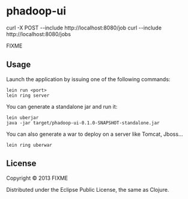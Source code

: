 # phadoop-ui
curl -X POST --include http://localhost:8080/job
curl --include http://localhost:8080/jobs

FIXME

## Usage
Launch the application by issuing one of the following commands:

```shell
lein run <port>
lein ring server
```

You can generate a standalone jar and run it:

```shell   
lein uberjar
java -jar target/phadoop-ui-0.1.0-SNAPSHOT-standalone.jar
```

You can also generate a war to deploy on a server like Tomcat, Jboss...

```shell
lein ring uberwar
```

## License

Copyright © 2013 FIXME

Distributed under the Eclipse Public License, the same as Clojure.
